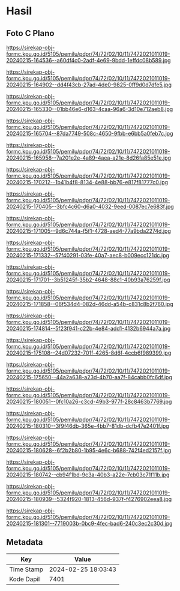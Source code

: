 # Hasil

## Foto C Plano

https://sirekap-obj-formc.kpu.go.id/5105/pemilu/pdpr/74/72/02/10/11/7472021011019-20240215-164536--a60df4c0-2adf-4e69-9bdd-1effdc08b589.jpg

https://sirekap-obj-formc.kpu.go.id/5105/pemilu/pdpr/74/72/02/10/11/7472021011019-20240215-164902--dd4f43cb-27ad-4de0-9825-0ff9d0d7dfe5.jpg

https://sirekap-obj-formc.kpu.go.id/5105/pemilu/pdpr/74/72/02/10/11/7472021011019-20240215-165330--01bb46e6-d163-4caa-96a6-3d10e712aeb8.jpg

https://sirekap-obj-formc.kpu.go.id/5105/pemilu/pdpr/74/72/02/10/11/7472021011019-20240215-165704--87da7749-508c-4650-9fbb-e6bb5a0feb7c.jpg

https://sirekap-obj-formc.kpu.go.id/5105/pemilu/pdpr/74/72/02/10/11/7472021011019-20240215-165958--7a201e2e-4a89-4aea-a21e-8d26fa85e51e.jpg

https://sirekap-obj-formc.kpu.go.id/5105/pemilu/pdpr/74/72/02/10/11/7472021011019-20240215-170212--1b41b4f8-8134-4e88-bb76-e817f81777c0.jpg

https://sirekap-obj-formc.kpu.go.id/5105/pemilu/pdpr/74/72/02/10/11/7472021011019-20240215-170405--3bfc4c60-d6a0-4032-9eed-0087ec7e683f.jpg

https://sirekap-obj-formc.kpu.go.id/5105/pemilu/pdpr/74/72/02/10/11/7472021011019-20240215-171005--9d6c744a-f5f1-4728-aed4-77a9bda2274d.jpg

https://sirekap-obj-formc.kpu.go.id/5105/pemilu/pdpr/74/72/02/10/11/7472021011019-20240215-171332--57f40291-03fe-40a7-aec8-b009ecc121dc.jpg

https://sirekap-obj-formc.kpu.go.id/5105/pemilu/pdpr/74/72/02/10/11/7472021011019-20240215-171701--3b51245f-35b2-4648-88c1-40b93a76259f.jpg

https://sirekap-obj-formc.kpu.go.id/5105/pemilu/pdpr/74/72/02/10/11/7472021011019-20240215-171858--06f534d4-082d-46dd-a54b-c831c8b2f760.jpg

https://sirekap-obj-formc.kpu.go.id/5105/pemilu/pdpr/74/72/02/10/11/7472021011019-20240215-174814--5f23f941-c22b-4e84-add1-4132b6944a7a.jpg

https://sirekap-obj-formc.kpu.go.id/5105/pemilu/pdpr/74/72/02/10/11/7472021011019-20240215-175108--24d07232-701f-4265-8d6f-4ccb6f989399.jpg

https://sirekap-obj-formc.kpu.go.id/5105/pemilu/pdpr/74/72/02/10/11/7472021011019-20240215-175650--44a2a638-a23d-4b70-aa7f-84cabb0fc6df.jpg

https://sirekap-obj-formc.kpu.go.id/5105/pemilu/pdpr/74/72/02/10/11/7472021011019-20240215-180051--0fc10a26-c3cd-49b3-977f-28c8463b7769.jpg

https://sirekap-obj-formc.kpu.go.id/5105/pemilu/pdpr/74/72/02/10/11/7472021011019-20240215-180310--3f9f46db-365e-4bb7-81db-dcfb47e2401f.jpg

https://sirekap-obj-formc.kpu.go.id/5105/pemilu/pdpr/74/72/02/10/11/7472021011019-20240215-180628--6f2b2b80-1b95-4e6c-b688-742f4ed2157f.jpg

https://sirekap-obj-formc.kpu.go.id/5105/pemilu/pdpr/74/72/02/10/11/7472021011019-20240215-180742--cb94f1bd-9c3a-40b3-a22e-7cb03c71f11b.jpg

https://sirekap-obj-formc.kpu.go.id/5105/pemilu/pdpr/74/72/02/10/11/7472021011019-20240215-180939--5324f920-1813-456d-937f-f4276902eea8.jpg

https://sirekap-obj-formc.kpu.go.id/5105/pemilu/pdpr/74/72/02/10/11/7472021011019-20240215-181301--7719003b-0bc9-4fec-bad6-240c3ec2c30d.jpg


## Metadata

| Key        | Value               |
| ---------- | ------------------- |
| Time Stamp | 2024-02-25 18:03:43 |
| Kode Dapil | 7401                |



